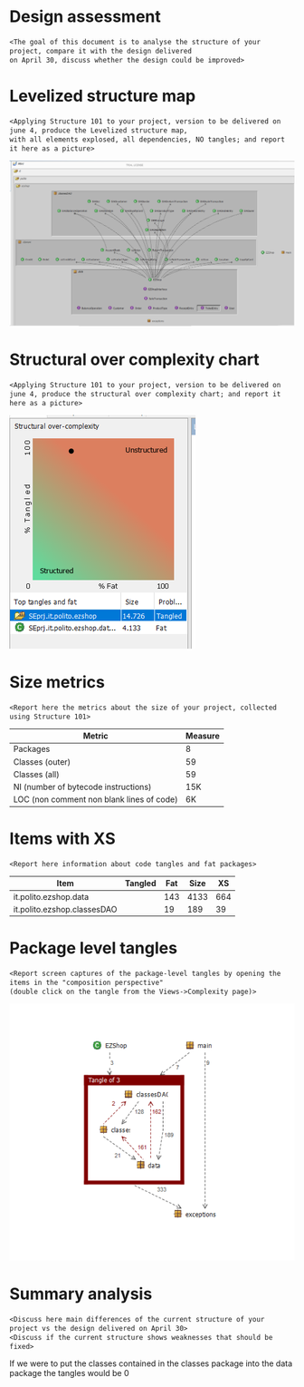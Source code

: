 # Design assessment


```
<The goal of this document is to analyse the structure of your project, compare it with the design delivered
on April 30, discuss whether the design could be improved>
```


# Levelized structure map
```
<Applying Structure 101 to your project, version to be delivered on june 4, produce the Levelized structure map,
with all elements explosed, all dependencies, NO tangles; and report it here as a picture>
```
<img src="./images/structure101/LevelizedStructureMap.PNG">

# Structural over complexity chart
```
<Applying Structure 101 to your project, version to be delivered on june 4, produce the structural over complexity chart; and report it here as a picture>
```
<img src="./images/structure101/structuralComplexity.PNG">


# Size metrics

```
<Report here the metrics about the size of your project, collected using Structure 101>
```



| Metric                                    | Measure |
| ----------------------------------------- | ------- |
| Packages                                  |   8      |
| Classes (outer)                           |  59       |
| Classes (all)                             |  59       |
| NI (number of bytecode instructions)      |  15K       |
| LOC (non comment non blank lines of code) |  6K       |



# Items with XS

```
<Report here information about code tangles and fat packages>
```

| Item | Tangled | Fat  | Size | XS   |
| ---- | ------- | ---- | ---- | ---- |
| it.polito.ezshop.data     |         | 143     |  4133    |    664  |
| it.polito.ezshop.classesDAO     |         |  19    | 189     |  39    |



# Package level tangles

```
<Report screen captures of the package-level tangles by opening the items in the "composition perspective" 
(double click on the tangle from the Views->Complexity page)>
```
<img src="./images/structure101/packageTangles.PNG">

# Summary analysis
```
<Discuss here main differences of the current structure of your project vs the design delivered on April 30>
<Discuss if the current structure shows weaknesses that should be fixed>
```
If we were to put the classes contained in the classes package into the data package the tangles would be 0